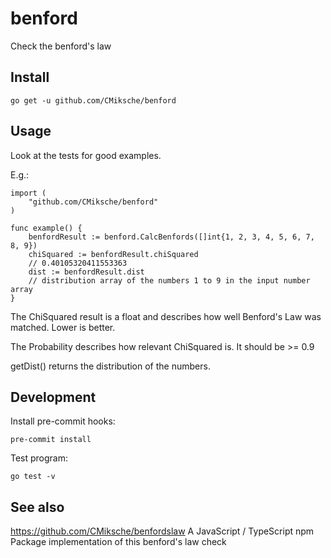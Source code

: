 # benford

Check the benford's law

## Install

    go get -u github.com/CMiksche/benford
    
## Usage

Look at the tests for good examples.

E.g.:

    import (
        "github.com/CMiksche/benford"
    )

    func example() {
        benfordResult := benford.CalcBenfords([]int{1, 2, 3, 4, 5, 6, 7, 8, 9})
        chiSquared := benfordResult.chiSquared
        // 0.40105320411553363
        dist := benfordResult.dist
        // distribution array of the numbers 1 to 9 in the input number array
    }

The ChiSquared result is a float and describes how well Benford's Law was matched. Lower is better.

The Probability describes how relevant ChiSquared is. It should be >= 0.9

getDist() returns the distribution of the numbers.

## Development

Install pre-commit hooks:

    pre-commit install

Test program:

    go test -v

## See also

https://github.com/CMiksche/benfordslaw A JavaScript / TypeScript npm Package implementation of this benford's law check
